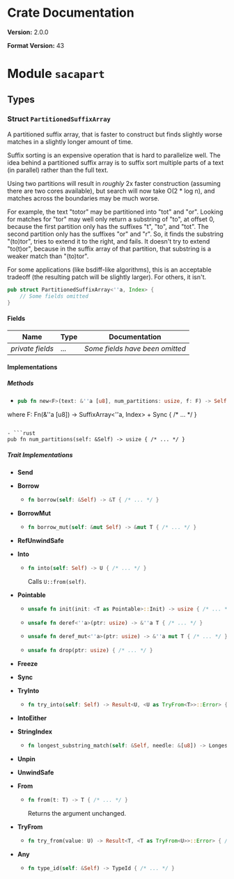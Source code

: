 # Crate Documentation

**Version:** 2.0.0

**Format Version:** 43

# Module `sacapart`

## Types

### Struct `PartitionedSuffixArray`

A partitioned suffix array, that is faster to construct but finds
slightly worse matches in a slightly longer amount of time.

Suffix sorting is an expensive operation that is hard to parallelize
well. The idea behind a partitioned suffix array is to suffix sort
multiple parts of a text (in parallel) rather than the full text.

Using two partitions will result in *roughly* 2x faster construction
(assuming there are two cores available), but search will now take
O(2 * log n), and matches across the boundaries may be much worse.

For example, the text "totor" may be partitioned into "tot" and "or".
Looking for matches for "tor" may well only return a substring of "to",
at offset 0, because the first partition only has the suffixes "t",
"to", and "tot". The second partition only has the suffixes "or" and "r".
So, it finds the substring "(to)tor", tries to extend it to the right,
and fails. It doesn't try to extend "to(t)or", because in the suffix
array of that partition, that substring is a weaker match than "(to)tor".

For some applications (like bsdiff-like algorithms), this is an acceptable
tradeoff (the resulting patch will be slightly larger). For others, it isn't.

```rust
pub struct PartitionedSuffixArray<''a, Index> {
    // Some fields omitted
}
```

#### Fields

| Name | Type | Documentation |
|------|------|---------------|
| *private fields* | ... | *Some fields have been omitted* |

#### Implementations

##### Methods

- ```rust
  pub fn new<F>(text: &''a [u8], num_partitions: usize, f: F) -> Self
where
    F: Fn(&''a [u8]) -> SuffixArray<''a, Index> + Sync { /* ... */ }
  ```

- ```rust
  pub fn num_partitions(self: &Self) -> usize { /* ... */ }
  ```

##### Trait Implementations

- **Send**
- **Borrow**
  - ```rust
    fn borrow(self: &Self) -> &T { /* ... */ }
    ```

- **BorrowMut**
  - ```rust
    fn borrow_mut(self: &mut Self) -> &mut T { /* ... */ }
    ```

- **RefUnwindSafe**
- **Into**
  - ```rust
    fn into(self: Self) -> U { /* ... */ }
    ```
    Calls `U::from(self)`.

- **Pointable**
  - ```rust
    unsafe fn init(init: <T as Pointable>::Init) -> usize { /* ... */ }
    ```

  - ```rust
    unsafe fn deref<''a>(ptr: usize) -> &''a T { /* ... */ }
    ```

  - ```rust
    unsafe fn deref_mut<''a>(ptr: usize) -> &''a mut T { /* ... */ }
    ```

  - ```rust
    unsafe fn drop(ptr: usize) { /* ... */ }
    ```

- **Freeze**
- **Sync**
- **TryInto**
  - ```rust
    fn try_into(self: Self) -> Result<U, <U as TryFrom<T>>::Error> { /* ... */ }
    ```

- **IntoEither**
- **StringIndex**
  - ```rust
    fn longest_substring_match(self: &Self, needle: &[u8]) -> LongestCommonSubstring<''a> { /* ... */ }
    ```

- **Unpin**
- **UnwindSafe**
- **From**
  - ```rust
    fn from(t: T) -> T { /* ... */ }
    ```
    Returns the argument unchanged.

- **TryFrom**
  - ```rust
    fn try_from(value: U) -> Result<T, <T as TryFrom<U>>::Error> { /* ... */ }
    ```

- **Any**
  - ```rust
    fn type_id(self: &Self) -> TypeId { /* ... */ }
    ```

